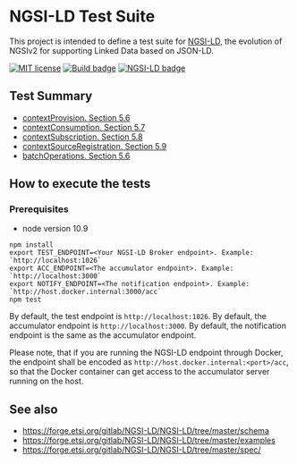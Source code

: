 # NGSI-LD Test Suite

This project is intended to define a test suite for [NGSI-LD](https://www.etsi.org/deliver/etsi_gs/CIM/001_099/004/01.01.01_60/gs_CIM004v010101p.pdf),
the evolution of NGSIv2 for supporting Linked Data based on JSON-LD.

[![MIT license][license-image]][license-url]
[![Build badge](https://img.shields.io/travis/Fiware/NGSI-LD_TestSuite.svg?branch=master "Travis build status")](https://travis-ci.org/Fiware/NGSI-LD_Tests/?branch=master)
[![NGSI-LD badge](https://img.shields.io/badge/NGSI-LD-red.svg)](https://www.etsi.org/deliver/etsi_gs/CIM/001_099/009/01.01.01_60/gs_CIM009v010101p.pdf)

## Test Summary

* [contextProvision. Section 5.6](./contextProvision)
* [contextConsumption. Section 5.7](./contextConsumption)
* [contextSubscription. Section 5.8](./contextSubscription)
* [contextSourceRegistration. Section 5.9](./contextSourceRegistration)
* [batchOperations. Section 5.6](./batchOperations)

## How to execute the tests

### Prerequisites 

* node version 10.9


```
npm install
export TEST_ENDPOINT=<Your NGSI-LD Broker endpoint>. Example: `http://localhost:1026`
export ACC_ENDPOINT=<The accumulator endpoint>. Example: `http://localhost:3000`
export NOTIFY_ENDPOINT=<The notification endpoint>. Example: `http://host.docker.internal:3000/acc`
npm test
```

By default, the test endpoint is `http://localhost:1026`.
By default, the accumulator endpoint is `http://localhost:3000`.
By default, the notification endpoint is the same as the accumulator endpoint. 

Please note, that if you are running the NGSI-LD endpoint through Docker, the endpoint shall be encoded as `http://host.docker.internal:<port>/acc`, so that the Docker container can get access to the accumulator server running on the host.  


[license-image]: https://img.shields.io/badge/license-MIT-blue.svg
[license-url]: LICENSE

## See also

* https://forge.etsi.org/gitlab/NGSI-LD/NGSI-LD/tree/master/schema
* https://forge.etsi.org/gitlab/NGSI-LD/NGSI-LD/tree/master/examples
* https://forge.etsi.org/gitlab/NGSI-LD/NGSI-LD/tree/master/spec/
